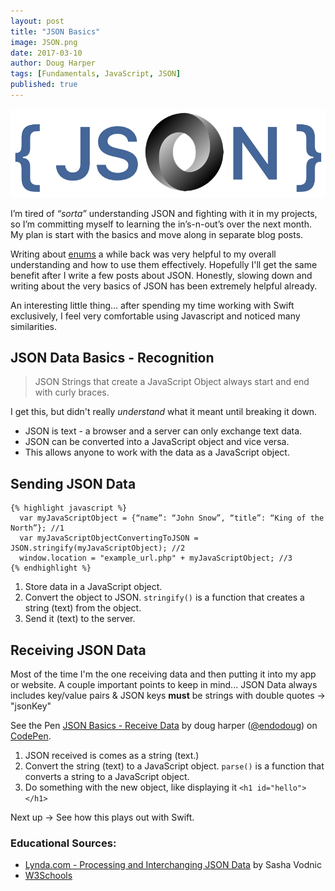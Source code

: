 ```yaml
---
layout: post
title: "JSON Basics"
image: JSON.png
date: 2017-03-10
author: Doug Harper
tags: [Fundamentals, JavaScript, JSON]
published: true
---
```


![JSON Basics](/images/JSON.png "JSON Basics Header Image")

I’m tired of *“sorta”* understanding JSON and fighting with it in my projects, so I’m committing myself to learning the in’s-n-out’s over the next month.  My plan is start with the basics and move along in separate blog posts.

Writing about [enums](https://endodoug.github.io/blog/exploring-enums "Exploring Enums") a while back was very helpful to my overall understanding and how to use them effectively.  Hopefully I'll get the same benefit after I write a few posts about JSON.  Honestly, slowing down and writing about the very basics of JSON has been extremely helpful already. 


An interesting little thing… after spending my time working with Swift exclusively, I feel very comfortable using Javascript and noticed many similarities. 


## JSON Data Basics - Recognition

>JSON Strings that create a JavaScript Object always start and end with curly braces.  

I get this, but didn't really *understand* what it meant until breaking it down.

- JSON is text - a browser and a server can only exchange text data.  
- JSON can be converted into a JavaScript object and vice versa.
- This allows anyone to work with the data as a JavaScript object.

## Sending JSON Data

    {% highlight javascript %}
      var myJavaScriptObject = {“name”: “John Snow”, “title”: “King of the North”}; //1
      var myJavaScriptObjectConvertingToJSON = JSON.stringify(myJavaScriptObject); //2
      window.location = "example_url.php" + myJavaScriptObject; //3
    {% endhighlight %}

1. Store data in a JavaScript object.
2. Convert the object to JSON. `stringify()` is a function that creates a string (text) from the object.
3. Send it (text) to the server.

## Receiving JSON Data

Most of the time I'm the one receiving data and then putting it into my app or website.  A couple important points to keep in mind... JSON Data always includes key/value pairs & JSON keys **must** be strings with double quotes -> "jsonKey"

<p data-height="182" data-theme-id="0" data-slug-hash="VpbLJM" data-default-tab="js" data-user="endodoug" data-embed-version="2" data-pen-title="JSON Basics - Receive Data" class="codepen">See the Pen <a href="http://codepen.io/endodoug/pen/VpbLJM/">JSON Basics - Receive Data</a> by doug harper (<a href="http://codepen.io/endodoug">@endodoug</a>) on <a href="http://codepen.io">CodePen</a>.</p>
<script async src="https://production-assets.codepen.io/assets/embed/ei.js"></script>

1. JSON received is comes as a string (text.)
2. Convert the string (text) to a JavaScript object. `parse()` is a function that converts a string to a JavaScript object.
3. Do something with the new object, like displaying it `<h1 id="hello"></h1>`

Next up -> See how this plays out with Swift.

### Educational Sources:

- [Lynda.com - Processing and Interchanging JSON Data](https://www.lynda.com/Web-Development-tutorials/Processing-Interchanging-JSON-Data/560344-2.html "Processing JSON via Lynda.com") by Sasha Vodnic
- [W3Schools](https://www.w3schools.com/js/default.asp "JSON Introduction")

